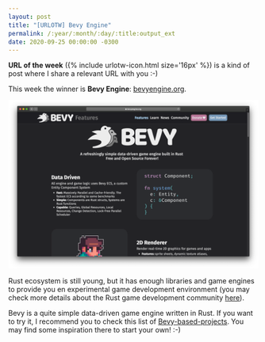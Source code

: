 ```yaml
---
layout: post
title: "[URLOTW] Bevy Engine"
permalink: /:year/:month/:day/:title:output_ext
date: 2020-09-25 00:00:00 -0300
---
```


<p>
  <b>URL of the week</b> ({% include urlotw-icon.html size='16px' %}) is a kind of post where I share a relevant URL with you :-)
</p>

This week the winner is **Bevy Engine**:
[bevyengine.org](https://bevyengine.org).

[![Bevy Engine website](/assets/bevy-engine.png "Bevy Engine website")](/assets/bevy-engine.png)

Rust ecosystem is still young, but it has enough libraries and game engines to provide you en experimental game development environment (you may check more details about the Rust game development community [here](https://arewegameyet.rs)).

Bevy is a quite simple data-driven game engine written in Rust. If you want to try it, I recommend you to check this list of [Bevy-based-projects](https://github.com/bevyengine/awesome-bevy). You may find some inspiration there to start your own! :-)
